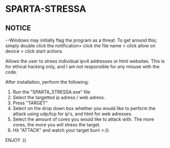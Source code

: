# SPARTA-STRESSA
## NOTICE ##
--Windows may initially flag the program as a threat. To get around this; 
simply double click the notification> click the file name > click allow on device > click start actions


Allows the user to stress individual ipv4 addresses or html websites. This is for ethical hacking only, and I am not responsible for any misuse with the code.

After installation, perform the following:

1) Run the "SPARTA_STRESSA.exe" file
2) Select the targetted ip adress / web adress.
3) Press "TARGET"
4) Select on the drop down box whether you would like to perform the attack using udp/tcp for ip's, and html for web adresses.
5) Select the amount of cores you would like to attack with. The more cores, the more you will stress the target.
6) Hit "ATTACK" and watch your target burn >:))







ENJOY :))
